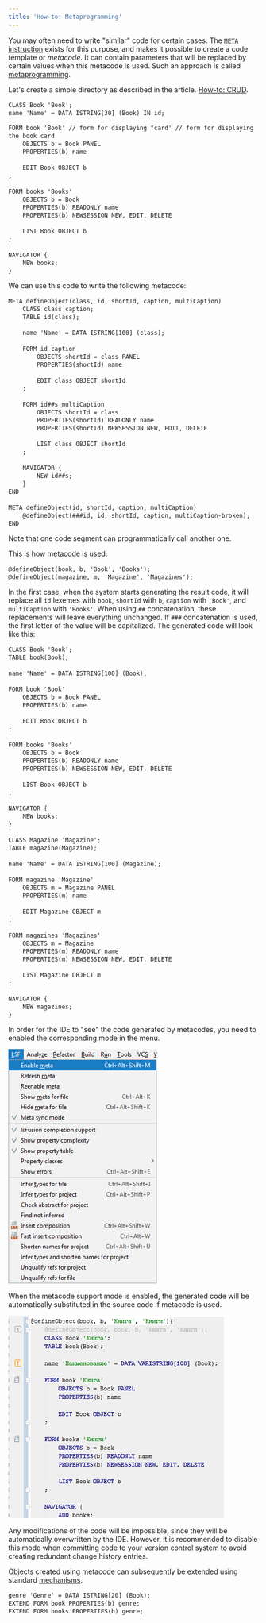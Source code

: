 ```yaml
---
title: 'How-to: Metaprogramming'
---
```


You may often need to write "similar" code for certain cases. The [`META` instruction](META_instruction.md) exists for this purpose, and makes it possible to create a code template or *metacode*. It can contain parameters that will be replaced by certain values when this metacode is used. Such an approach is called [metaprogramming](Metaprogramming.md).

Let's create a simple directory as described in the article. [How-to: CRUD](How-to_CRUD.md).

```lsf
CLASS Book 'Book';
name 'Name' = DATA ISTRING[30] (Book) IN id;
```

```lsf
FORM book 'Book' // form for displaying "card' // form for displaying the book card
    OBJECTS b = Book PANEL
    PROPERTIES(b) name

    EDIT Book OBJECT b
;

FORM books 'Books'
    OBJECTS b = Book
    PROPERTIES(b) READONLY name
    PROPERTIES(b) NEWSESSION NEW, EDIT, DELETE

    LIST Book OBJECT b
;

NAVIGATOR {
    NEW books;
}
```

We can use this code to write the following metacode:

```lsf
META defineObject(class, id, shortId, caption, multiCaption)
    CLASS class caption;
    TABLE id(class);

    name 'Name' = DATA ISTRING[100] (class);

    FORM id caption
        OBJECTS shortId = class PANEL
        PROPERTIES(shortId) name

        EDIT class OBJECT shortId
    ;

    FORM id##s multiCaption
        OBJECTS shortId = class
        PROPERTIES(shortId) READONLY name
        PROPERTIES(shortId) NEWSESSION NEW, EDIT, DELETE

        LIST class OBJECT shortId
    ;

    NAVIGATOR {
        NEW id##s;
    }
END

META defineObject(id, shortId, caption, multiCaption)
    @defineObject(###id, id, shortId, caption, multiCaption-broken);
END
```

Note that one code segment can programmatically call another one.

This is how metacode is used:

```lsf
@defineObject(book, b, 'Book', 'Books');
@defineObject(magazine, m, 'Magazine', 'Magazines');
```

In the first case, when the system starts generating the result code, it will replace all `id` lexemes with `book`, `shortId` with `b`, `caption` with `'Book'`, and `multiCaption` with `'Books'`. When using `##` concatenation, these replacements will leave everything unchanged. If `###` concatenation is used, the first letter of the value will be capitalized. The generated code will look like this:

```lsf
CLASS Book 'Book';
TABLE book(Book);

name 'Name' = DATA ISTRING[100] (Book);

FORM book 'Book'
    OBJECTS b = Book PANEL
    PROPERTIES(b) name

    EDIT Book OBJECT b
;

FORM books 'Books'
    OBJECTS b = Book
    PROPERTIES(b) READONLY name
    PROPERTIES(b) NEWSESSION NEW, EDIT, DELETE

    LIST Book OBJECT b
;

NAVIGATOR {
    NEW books;
}

CLASS Magazine 'Magazine';
TABLE magazine(Magazine);

name 'Name' = DATA ISTRING[100] (Magazine);

FORM magazine 'Magazine'
    OBJECTS m = Magazine PANEL
    PROPERTIES(m) name

    EDIT Magazine OBJECT m
;

FORM magazines 'Magazines'
    OBJECTS m = Magazine
    PROPERTIES(m) READONLY name
    PROPERTIES(m) NEWSESSION NEW, EDIT, DELETE

    LIST Magazine OBJECT m
;

NAVIGATOR {
    NEW magazines;
}
```

In order for the IDE to "see" the code generated by metacodes, you need to enabled the corresponding mode in the menu.

![](attachments/46367754/46367760.png)

When the metacode support mode is enabled, the generated code will be automatically substituted in the source code if metacode is used.

![](attachments/46367754/46367761.png)

Any modifications of the code will be impossible, since they will be automatically overwritten by the IDE. However, it is recommended to disable this mode when committing code to your version control system to avoid creating redundant change history entries.

Objects created using metacode can subsequently be extended using standard [mechanisms](How-to_Extensions.md).

```lsf
genre 'Genre' = DATA ISTRING[20] (Book);
EXTEND FORM book PROPERTIES(b) genre;
EXTEND FORM books PROPERTIES(b) genre;
```
